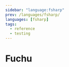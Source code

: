 ```yaml
---
sidebar: "language:fsharp"
prev: /languages/fsharp/
languages: [fsharp]
tags:
  - reference
  - testing
---
```


# Fuchu

<!--
TODO: Finish this reference
TODO: Add tutorial and link to it
TODO: Add any recipes and link to them
-->
